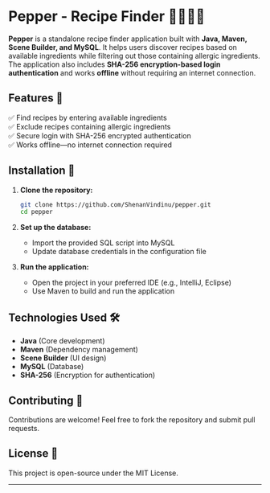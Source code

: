 # Pepper - Recipe Finder 🍳🍅🥬🍔

**Pepper** is a standalone recipe finder application built with **Java, Maven, Scene Builder, and MySQL**. It helps users discover recipes based on available ingredients while filtering out those containing allergic ingredients. The application also includes **SHA-256 encryption-based login authentication** and works **offline** without requiring an internet connection.  

## Features 🚀  

✅ Find recipes by entering available ingredients  
✅ Exclude recipes containing allergic ingredients  
✅ Secure login with SHA-256 encrypted authentication  
✅ Works offline—no internet connection required  

## Installation 🔧  

1. **Clone the repository:**  
   ```sh
   git clone https://github.com/ShenanVindinu/pepper.git
   cd pepper
   ```  
2. **Set up the database:**  
   - Import the provided SQL script into MySQL  
   - Update database credentials in the configuration file  

3. **Run the application:**  
   - Open the project in your preferred IDE (e.g., IntelliJ, Eclipse)  
   - Use Maven to build and run the application  

## Technologies Used 🛠️  

- **Java** (Core development)  
- **Maven** (Dependency management)  
- **Scene Builder** (UI design)  
- **MySQL** (Database)  
- **SHA-256** (Encryption for authentication)  

## Contributing 🤝  

Contributions are welcome! Feel free to fork the repository and submit pull requests.  

## License 📜  

This project is open-source under the MIT License.  

---
